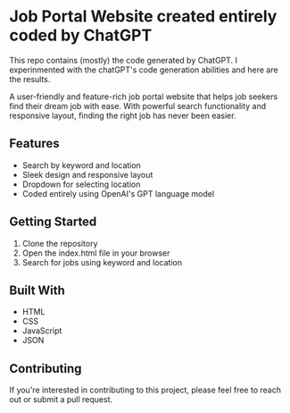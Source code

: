 # Job Portal Website created entirely coded by ChatGPT 

This repo contains (mostly) the code generated by ChatGPT. I experinmented with the chatGPT's code generation abilities and here are the results. 

A user-friendly and feature-rich job portal website that helps job seekers find their dream job with ease. With powerful search functionality and responsive layout, finding the right job has never been easier.

## Features

- Search by keyword and location
- Sleek design and responsive layout
- Dropdown for selecting location
- Coded entirely using OpenAI's GPT language model

## Getting Started

1. Clone the repository
2. Open the index.html file in your browser
3. Search for jobs using keyword and location

## Built With

- HTML
- CSS
- JavaScript
- JSON

## Contributing

If you're interested in contributing to this project, please feel free to reach out or submit a pull request.

